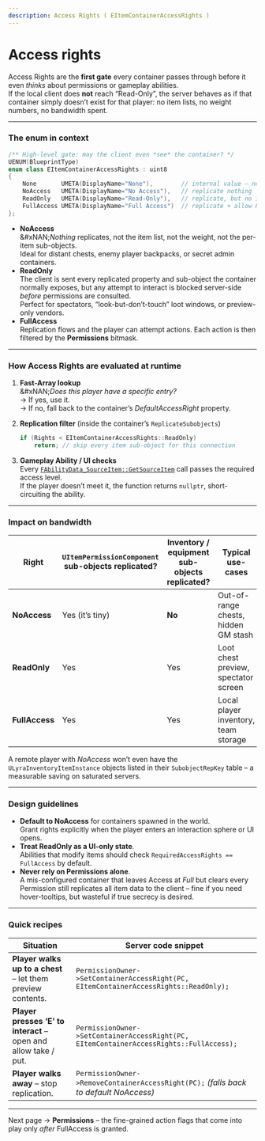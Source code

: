 ```yaml
---
description: Access Rights ( EItemContainerAccessRights )
---
```


# Access rights

Access Rights are the **first gate** every container passes through before it even _thinks_ about permissions or gameplay abilities.\
If the local client does **not** reach “Read-Only”, the server behaves as if that container simply doesn’t exist for that player: no item lists, no weight numbers, no bandwidth spent.

***

### The enum in context

```cpp
/** High-level gate: may the client even *see* the container? */
UENUM(BlueprintType)
enum class EItemContainerAccessRights : uint8
{
	None       UMETA(DisplayName="None"),        // internal value – never returned
	NoAccess   UMETA(DisplayName="No Access"),   // replicate nothing
	ReadOnly   UMETA(DisplayName="Read-Only"),   // replicate, but no interaction
	FullAccess UMETA(DisplayName="Full Access")  // replicate + allow Permission checks
};
```

* **NoAccess**\
  &#xNAN;_&#x4E;othing_ replicates, not the item list, not the weight, not the per-item sub-objects.\
  Ideal for distant chests, enemy player backpacks, or secret admin containers.
* **ReadOnly**\
  The client is sent every replicated property and sub-object the container normally exposes, but any attempt to interact is blocked server-side _before_ permissions are consulted.\
  Perfect for spectators, “look-but-don’t-touch” loot windows, or preview-only vendors.
* **FullAccess**\
  Replication flows and the player can attempt actions. Each action is then filtered by the **Permissions** bitmask.

***

### How Access Rights are evaluated at runtime

1. **Fast-Array lookup**\
   &#xNAN;_&#x44;oes this player have a specific entry?_\
   → If yes, use it.\
   → If no, fall back to the container’s _DefaultAccessRight_ property.
2.  **Replication filter** (inside the container’s `ReplicateSubobjects`)

    ```cpp
    if (Rights < EItemContainerAccessRights::ReadOnly)
        return; // skip every item sub-object for this connection
    ```
3. **Gameplay Ability / UI checks**\
   Every [`FAbilityData_SourceItem::GetSourceItem`](../gas-and-ui-integration-layer/slot-address.md) call passes the required access level.\
   If the player doesn’t meet it, the function returns `nullptr`, short-circuiting the ability.

***

### Impact on bandwidth

| Right          | `UItemPermissionComponent` sub-objects replicated? | Inventory / equipment sub-objects replicated? | Typical use-cases                    |
| -------------- | -------------------------------------------------- | --------------------------------------------- | ------------------------------------ |
| **NoAccess**   | Yes (it’s tiny)                                    | **No**                                        | Out-of-range chests, hidden GM stash |
| **ReadOnly**   | Yes                                                | Yes                                           | Loot chest preview, spectator screen |
| **FullAccess** | Yes                                                | Yes                                           | Local player inventory, team storage |

A remote player with _NoAccess_ won’t even have the `ULyraInventoryItemInstance` objects listed in their `SubobjectRepKey` table – a measurable saving on saturated servers.

***

### Design guidelines

* **Default to NoAccess** for containers spawned in the world.\
  Grant rights explicitly when the player enters an interaction sphere or UI opens.
* **Treat ReadOnly as a UI-only state**.\
  Abilities that modify items should check `RequiredAccessRights == FullAccess` by default.
* **Never rely on Permissions alone**.\
  A mis-configured container that leaves Access at _Full_ but clears every Permission still replicates all item data to the client – fine if you need hover-tooltips, but wasteful if true secrecy is desired.

***

### Quick recipes

| Situation                                                       | Server code snippet                                                                     |
| --------------------------------------------------------------- | --------------------------------------------------------------------------------------- |
| **Player walks up to a chest** – let them preview contents.     | `PermissionOwner->SetContainerAccessRight(PC, EItemContainerAccessRights::ReadOnly);`   |
| **Player presses ‘E’ to interact** – open and allow take / put. | `PermissionOwner->SetContainerAccessRight(PC, EItemContainerAccessRights::FullAccess);` |
| **Player walks away** – stop replication.                       | `PermissionOwner->RemoveContainerAccessRight(PC);` _(falls back to default NoAccess)_   |

***

Next page → **Permissions** – the fine-grained action flags that come into play only _after_ FullAccess is granted.

